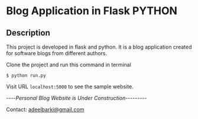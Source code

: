 # Blog Application in Flask PYTHON

## Description

This project is developed in flask and python. It is a blog application created for software blogs from different authors. 

Clone the project and run this command in terminal

`$ python run.py`

Visit URL `localhost:5000` to see the sample website.

----_Personal Blog Website is Under Construction_---------

Contact: adeelbarki@gmail.com


